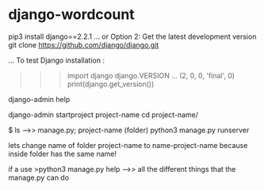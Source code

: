# django-wordcount

pip3 install django==2.2.1
... or Option 2: Get the latest development version
git clone https://github.com/django/django.git 

... To test Django installation :
>>> import django
>>> django.VERSION
... (2, 0, 0, 'final', 0)
>>> print(django.get_version())

django-admin help

django-admin startproject project-name
cd project-name/

$ ls -->> manage.py; project-name (folder)
python3 manage.py runserver

lets change name of folder project-name to name-project-name
because inside folder has the same name!

if a use >python3 manage.py help
-->> all the different things that the manage.py can do





